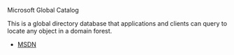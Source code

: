 Microsoft Global Catalog

This is a global directory database that applications and clients can query to locate any object in a domain forest.

* [MSDN](http://msdn.microsoft.com/en-us/library/dd327932.aspx)
